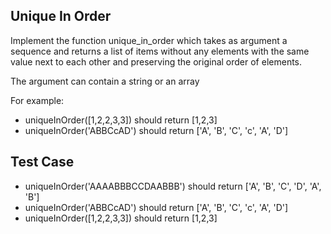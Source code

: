 ## Unique In Order

Implement the function unique_in_order which takes as argument a sequence and returns a list of items without any elements with the same value next to each other and preserving the original order of elements.

The argument can contain a string or an array

For example: 
- uniqueInOrder([1,2,2,3,3]) should return [1,2,3]
- uniqueInOrder('ABBCcAD') should return ['A', 'B', 'C', 'c', 'A', 'D']

## Test Case

- uniqueInOrder('AAAABBBCCDAABBB') should return \['A', 'B', 'C', 'D', 'A', 'B'\]
- uniqueInOrder('ABBCcAD') should return \['A', 'B', 'C', 'c', 'A', 'D'\]
- uniqueInOrder(\[1,2,2,3,3\]) should return \[1,2,3\]

